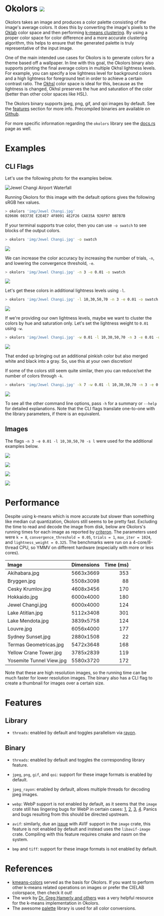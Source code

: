 # Okolors [![](https://badgen.net/crates/v/okolors)](https://crates.io/crates/okolors)

Okolors takes an image and produces a color palette consisting of the image's average colors.
It does this by converting the image's pixels to the [Oklab](https://bottosson.github.io/posts/oklab/) color space
and then performing [k-means clustering](https://en.wikipedia.org/wiki/K-means_clustering).
By using a proper color space for color difference and a more accurate clustering algorithm,
this helps to ensure that the generated palette is truly representative of the input image.

One of the main intended use cases for Okolors is to generate colors for a theme based off a wallpaper.
In line with this goal, the Okolors binary also supports printing the final average colors in multiple Okhsl lightness levels.
For example, you can specify a low lightness level for background colors
and a high lightness for foreground text in order to achieve a certain contrast ratio.
The [Okhsl](https://bottosson.github.io/posts/colorpicker/) color space is ideal for this,
because as the lightness is changed, Okhsl preserves the hue and saturation of the color
(better than other color spaces like HSL).

The Okolors binary supports jpeg, png, gif, and qoi images by default.
See the [features](#features) section for more info.
Precompiled binaries are available on [Github](https://github.com/Ivordir/Okolors/releases).

For more specific information regarding the `okolors` library
see the [docs.rs](https://docs.rs/okolors/latest/okolors/) page as well.

# Examples

## CLI Flags

Let's use the following photo for the examples below.

![Jewel Changi Airport Waterfall](docs/Jewel%20Changi.jpg)

Running Okolors for this image with the default options gives the following sRGB hex values.

```bash
> okolors 'img/Jewel Changi.jpg'
020606 08373E E2E4E7 4F8091 4E2F26 CA835A 926F97 BB7B7B
```

If your terminal supports true color,
then you can use `-o swatch` to see blocks of the output colors.

```bash
> okolors 'img/Jewel Changi.jpg' -o swatch
```

![](docs/swatch1.svg)

We can increase the color accuracy by increasing the number of trials, `-n`, and lowering the convergence threshold, `-e`.

```bash
> okolors 'img/Jewel Changi.jpg' -n 3 -e 0.01 -o swatch
```

![](docs/swatch2.svg)

Let's get these colors in additional lightness levels using `-l`.

```bash
> okolors 'img/Jewel Changi.jpg' -l 10,30,50,70 -n 3 -e 0.01 -o swatch
```

![](docs/swatch3.svg)

If we're providing our own lightness levels, maybe we want to cluster the colors by hue and saturation only.
Let's set the lightness weight to `0.01` using `-w`.

```bash
> okolors 'img/Jewel Changi.jpg' -w 0.01 -l 10,30,50,70 -n 3 -e 0.01 -o swatch
```

![](docs/swatch4.svg)

That ended up bringing out an additional pinkish color but also merged white and black into a gray.
So, use this at your own discretion!

If some of the colors still seem quite similar, then you can reduce/set the number of colors through `-k`.

```bash
> okolors 'img/Jewel Changi.jpg' -k 7 -w 0.01 -l 10,30,50,70 -n 3 -e 0.01 -o swatch
```

![](docs/swatch5.svg)

To see all the other command line options, pass `-h` for a summary or `--help` for detailed explanations.
Note that the CLI flags translate one-to-one with the library parameters, if there is an equivalent.

## Images

The flags `-n 3 -e 0.01 -l 10,30,50,70 -s l` were used for the additional examples below.

![](docs/Lake%20Mendota.jpg)

![](docs/Yellow%20Crane%20Tower.jpg)

![](docs/Louvre.jpg)

![](docs/Cesky%20Krumlov.jpg)

# Performance

Despite using k-means which is more accurate but slower than something like median cut quantization,
Okolors still seems to be pretty fast. Excluding the time to read and decode the image from disk,
below are Okolors's running times for each image as reported by [criteron](https://github.com/bheisler/criterion.rs).
The parameters used were `k = 8`, `convergence_threshold = 0.05`, `trials = 1`, `max_iter = 1024`, and `lightness_weight = 0.325`.
The benchmarks were run on a 4-core/8-thread CPU, so YMMV on different hardware (especially with more or less cores).

| Image                    | Dimensions | Time (ms) |
|:------------------------ |:----------:| ---------:|
| Akihabara.jpg            | 5663x3669  |       353 |
| Bryggen.jpg              | 5508x3098  |        88 |
| Cesky Krumlov.jpg        | 4608x3456  |       170 |
| Hokkaido.jpg             | 6000x4000  |       180 |
| Jewel Changi.jpg         | 6000x4000  |       124 |
| Lake Atitlan.jpg         | 5112x3408  |       301 |
| Lake Mendota.jpg         | 3839x5758  |       124 |
| Louvre.jpg               | 6056x4000  |       177 |
| Sydney Sunset.jpg        | 2880x1508  |        22 |
| Termas Geometricas.jpg   | 5472x3648  |       168 |
| Yellow Crane Tower.jpg   | 3785x2839  |       119 |
| Yosemite Tunnel View.jpg | 5580x3720  |       172 |

Note that these are high resolution images, so the running time can be much faster for lower resolution images.
The binary also has a CLI flag to create a thumbnail for images over a certain size.

# Features

## Library

- `threads`: enabled by default and toggles parallelism via [rayon](https://github.com/rayon-rs/rayon).

## Binary

- `threads`: enabled by default and toggles the corresponding library feature.

- `jpeg`, `png`, `gif`, and `qoi`: support for these image formats is enabled by default.

- `jpeg_rayon`: enabled by default, allows multiple threads for decoding jpeg images.

- `webp`: WebP support is not enabled by default, as it seems that the `image` crate still has lingering bugs for WebP in certain cases:
[1](https://github.com/image-rs/image/issues/1873),
[2](https://github.com/image-rs/image/issues/1872),
[3](https://github.com/image-rs/image/issues/1712),
[4](https://github.com/image-rs/image/issues/1647).
Panics and bugs resulting from this should be directed upstream.

- `avif`: similarly, due an [issue](https://github.com/image-rs/image/issues/1647) with AVIF support in the `image` crate,
this feature is not enabled by default and instead uses the `libavif-image` crate.
Compiling with this feature requires cmake and nasm on the system.

- `bmp` and `tiff`: support for these image formats is not enabled by default.

# References

- [kmeans-colors](https://github.com/okaneco/kmeans-colors/) served as the basis for Okolors.
  If you want to perform other k-means related operations on images or prefer the CIELAB colorspace, then check it out!
- The work by [Dr. Greg Hamerly and others](https://cs.baylor.edu/~hamerly/software/kmeans)
  was a very helpful resource for the k-means implementation in Okolors.
- The awesome [palette](https://github.com/Ogeon/palette) library is used for all color conversions.
